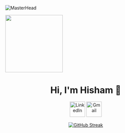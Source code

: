 ![MasterHead](https://user-images.githubusercontent.com/74038190/225813708-98b745f2-7d22-48cf-9150-083f1b00d6c9.gif)

<img height="180em" src="https://media.giphy.com/media/3ornk57KwDXf81rjWM/giphy.gif">
<p>
  <h1 align="center">Hi, I'm Hisham  👋</h1>
<p align="center">
  <a href="https://www.linkedin.com/in/hisham-abdalla-/">
    <img alt="LinkedIn" title="LinkedIn" height="48" width="48" src="https://cdn.simpleicons.org/linkedin"></a>
  <a href="mailto:hishvmabdalla@gmail.com">
  <img alt="Gmail" title="Gmail" height="48" width="48" src="https://cdn.simpleicons.org/gmail">
  </a>
</p>
<p align="center">
<a href="https://git.io/streak-stats"><img src="https://streak-stats.demolab.com?user=hishamabdalla&theme=ocean-dark&date_format=j%2Fn%5B%2FY%5D" alt="GitHub Streak" /></a>



